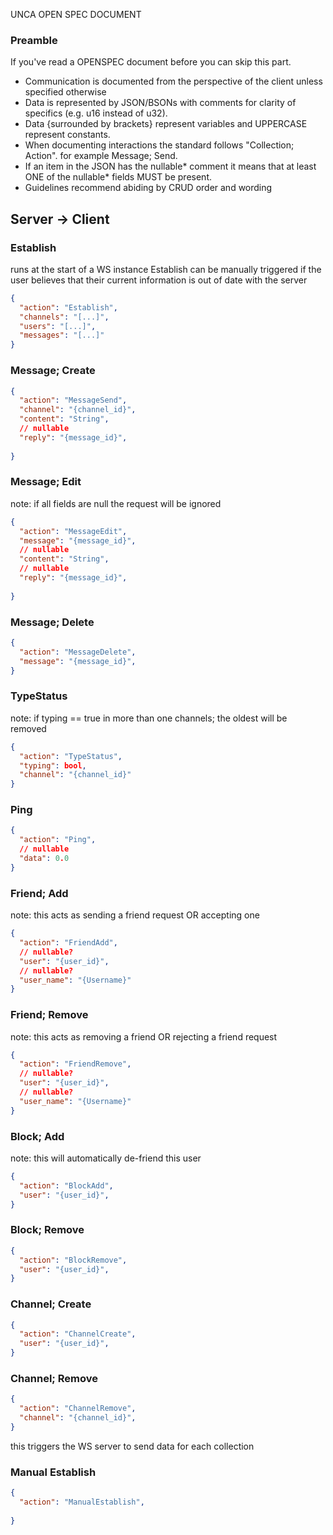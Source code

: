 UNCA OPEN SPEC DOCUMENT

### Preamble
If you've read a OPENSPEC document before you can skip this part.
- Communication is documented from the perspective of the client unless specified otherwise
- Data is represented by JSON/BSONs with comments for clarity of specifics (e.g. u16 instead of u32).
- Data {surrounded by brackets} represent variables and UPPERCASE represent constants.
- When documenting interactions the standard follows "Collection; Action". for example Message; Send.
- If an item in the JSON has the nullable* comment it means that at least ONE of the nullable* fields MUST be present.
- Guidelines recommend abiding by CRUD order and wording


## Server -> Client
### Establish
runs at the start of a WS instance
Establish can be manually triggered if the user believes that their current information is out of date with the server
```json
{
  "action": "Establish",
  "channels": "[...]",
  "users": "[...]",
  "messages": "[...]"
}
```

### Message; Create
```json
{
  "action": "MessageSend",
  "channel": "{channel_id}",
  "content": "String",
  // nullable 
  "reply": "{message_id}",
  
}
```
### Message; Edit
note: if all fields are null the request will be ignored
```json
{
  "action": "MessageEdit",
  "message": "{message_id}",
  // nullable 
  "content": "String",
  // nullable 
  "reply": "{message_id}",
  
}
```

### Message; Delete
```json
{
  "action": "MessageDelete",
  "message": "{message_id}",
}
```
### TypeStatus
note: if typing == true in more than one channels; the oldest will be removed
```json
{
  "action": "TypeStatus",
  "typing": bool,
  "channel": "{channel_id}"
}
```
### Ping
```json
{
  "action": "Ping",
  // nullable 
  "data": 0.0
}
```

### Friend; Add
note: this acts as sending a friend request OR accepting one
```json
{
  "action": "FriendAdd",
  // nullable?
  "user": "{user_id}",
  // nullable?
  "user_name": "{Username}"
}
```

### Friend; Remove
note: this acts as removing a friend OR rejecting a friend request
```json
{
  "action": "FriendRemove",
  // nullable?
  "user": "{user_id}",
  // nullable?
  "user_name": "{Username}"
}
```


### Block; Add
note: this will automatically de-friend this user
```json
{
  "action": "BlockAdd",
  "user": "{user_id}",
}
```

### Block; Remove
```json
{
  "action": "BlockRemove",
  "user": "{user_id}",
}
```
### Channel; Create
```json
{
  "action": "ChannelCreate",
  "user": "{user_id}",
}
```

### Channel; Remove
```json
{
  "action": "ChannelRemove",
  "channel": "{channel_id}",
}
```

this triggers the WS server to send data for each collection
### Manual Establish
```json
{
  "action": "ManualEstablish",
 
}
```